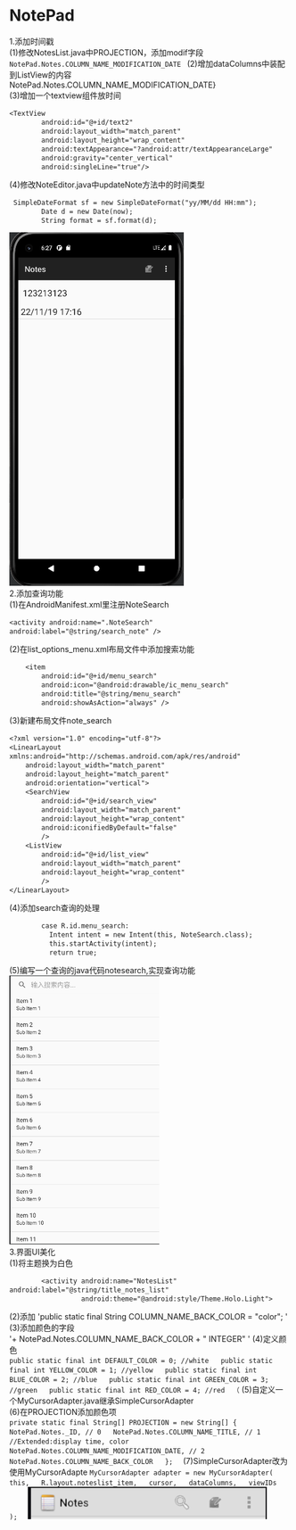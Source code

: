 # NotePad  

1.添加时间戳  
(1)修改NotesList.java中PROJECTION，添加modif字段  
`NotePad.Notes.COLUMN_NAME_MODIFICATION_DATE ` 
(2)增加dataColumns中装配到ListView的内容  
NotePad.Notes.COLUMN_NAME_MODIFICATION_DATE}  
(3)增加一个textview组件放时间  
```
<TextView  
        android:id="@+id/text2"  
        android:layout_width="match_parent"  
        android:layout_height="wrap_content"  
        android:textAppearance="?android:attr/textAppearanceLarge"  
        android:gravity="center_vertical"  
        android:singleLine="true"/>  
```
(4)修改NoteEditor.java中updateNote方法中的时间类型  
```
 SimpleDateFormat sf = new SimpleDateFormat("yy/MM/dd HH:mm");  
        Date d = new Date(now);  
        String format = sf.format(d);  
```
![时间戳实现](https://github.com/hongwq123/notepad-master/blob/main/jietu1/3.png)  
2.添加查询功能  
(1)在AndroidManifest.xml里注册NoteSearch  
```
<activity android:name=".NoteSearch" android:label="@string/search_note" />  
```
(2)在list_options_menu.xml布局文件中添加搜索功能  
```
    <item  
        android:id="@+id/menu_search"  
        android:icon="@android:drawable/ic_menu_search"  
        android:title="@string/menu_search"  
        android:showAsAction="always" />  
```
(3)新建布局文件note_search
```
<?xml version="1.0" encoding="utf-8"?>  
<LinearLayout xmlns:android="http://schemas.android.com/apk/res/android"  
    android:layout_width="match_parent"  
    android:layout_height="match_parent"  
    android:orientation="vertical">  
    <SearchView
        android:id="@+id/search_view"  
        android:layout_width="match_parent"  
        android:layout_height="wrap_content"  
        android:iconifiedByDefault="false"  
        />  
    <ListView  
        android:id="@+id/list_view"  
        android:layout_width="match_parent"  
        android:layout_height="wrap_content"  
        />  
</LinearLayout>  
```
(4)添加search查询的处理  
```
        case R.id.menu_search:  
          Intent intent = new Intent(this, NoteSearch.class);  
          this.startActivity(intent);  
          return true;  
```
(5)编写一个查询的java代码notesearch,实现查询功能  
![查询功能实现](https://github.com/hongwq123/notepad-master/blob/main/jietu1/2.png)  
3.界面UI美化  
(1)将主题换为白色  
```
        <activity android:name="NotesList" android:label="@string/title_notes_list"  
                  android:theme="@android:style/Theme.Holo.Light">  
```
(2)添加
        'public static final String COLUMN_NAME_BACK_COLOR = "color";  '
(3)添加颜色的字段  
        '+ NotePad.Notes.COLUMN_NAME_BACK_COLOR + " INTEGER"   '
(4)定义颜色  
        ```
        public static final int DEFAULT_COLOR = 0; //white  
        public static final int YELLOW_COLOR = 1; //yellow  
        public static final int BLUE_COLOR = 2; //blue  
        public static final int GREEN_COLOR = 3; //green  
        public static final int RED_COLOR = 4; //red  （
        ```
(5)自定义一个MyCursorAdapter.java继承SimpleCursorAdapter  
(6)在PROJECTION添加颜色项  
        ```
    private static final String[] PROJECTION = new String[] {  
            NotePad.Notes._ID, // 0  
            NotePad.Notes.COLUMN_NAME_TITLE, // 1  
            //Extended:display time, color  
            NotePad.Notes.COLUMN_NAME_MODIFICATION_DATE, // 2  
            NotePad.Notes.COLUMN_NAME_BACK_COLOR  
    };  
        ```
(7)SimpleCursorAdapter改为使用MyCursorAdapte
        ```
        MyCursorAdapter adapter = new MyCursorAdapter(  
                this,  
                R.layout.noteslist_item,  
                cursor,  
                dataColumns,  
                viewIDs  
        );  
        ```
![时间戳实现](https://github.com/hongwq123/notepad-master/blob/main/jietu1/1.png)  
